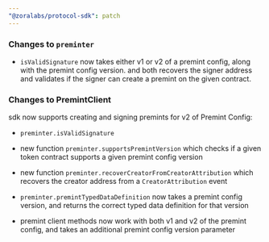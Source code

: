 ```yaml
---
"@zoralabs/protocol-sdk": patch
---
```


### Changes to `preminter`

* `isValidSignature` now takes either v1 or v2 of a premint config, along with the premint config version. and both recovers the signer address and validates if the signer can create a premint on the given contract.

### Changes to PremintClient

sdk now supports creating and signing premints for v2 of Premint Config:

* `preminter.isValidSignature` 
* new function `preminter.supportsPremintVersion` which checks if a given token contract supports a given premint config version
* new function `preminter.recoverCreatorFromCreatorAttribution` which recovers the creator address from a `CreatorAttribution` event
* `preminter.premintTypedDataDefinition` now takes a premint config version, and returns the correct typed data definition for that version

* premint client methods now work with both v1 and v2 of the premint config, and takes an additional premint config version parameter